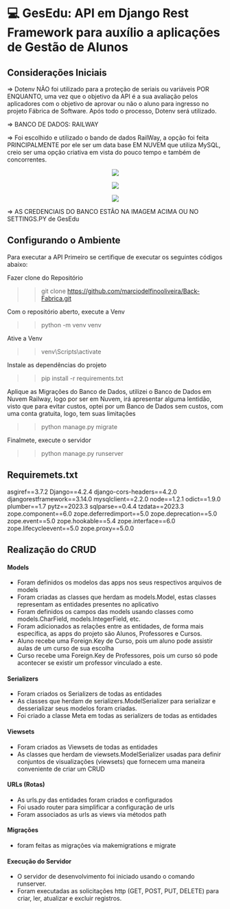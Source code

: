# :computer: GesEdu: API em Django Rest Framework para auxílio a aplicações de Gestão de Alunos

<h2 align="left">Considerações Iniciais</h2>

=> Dotenv NÃO foi utilizado para a proteção de seriais ou variáveis POR ENQUANTO, uma vez que o objetivo da API é a sua avaliação pelos aplicadores com o objetivo de aprovar ou não o aluno para ingresso no projeto Fábrica de Software. Após todo o processo, Dotenv será utilizado.

=> BANCO DE DADOS: RAILWAY

=> Foi escolhido e utilizado o bando de dados RailWay, a opção foi feita PRINCIPALMENTE por ele ser um data base EM NUVEM que utiliza MySQL, creio ser uma opção criativa em vista do pouco tempo e também de concorrentes.

<p align="center">
  <img src="https://github.com/marciodelfinooliveira/Back-Fabrica/assets/141946311/9261905c-c91f-4197-b7c9-645bf91dcb8b" />
</p>

<p align="center">
  <img src="https://github.com/marciodelfinooliveira/Back-Fabrica/assets/141946311/1a3a7aab-cee2-4d35-ac3a-33c3661b3d11" />
</p>

<p align="center">
  <img src="https://github.com/marciodelfinooliveira/Back-Fabrica/assets/141946311/b45c2769-dc7f-486a-9d37-fc5eb4df332c" />
</p>

=> AS CREDENCIAIS DO BANCO ESTÃO NA IMAGEM ACIMA OU NO SETTINGS.PY de GesEdu

<h2 align="left">Configurando o Ambiente</h2>

Para executar a API Primeiro se certifique de executar os seguintes códigos abaixo:

Fazer clone do Repositório

>> git clone https://github.com/marciodelfinooliveira/Back-Fabrica.git
>>

Com o repositório aberto, execute a Venv

>> python -m venv venv
>>

Ative a Venv

>> venv\Scripts\activate
>>

Instale as dependências do projeto

>> pip install -r requirements.txt
>>

Aplique as Migrações do Banco de Dados, utilizei o Banco de Dados em Nuvem Railway, logo por ser em Nuvem, irá apresentar alguma lentidão, visto que para evitar custos, optei por um Banco de Dados sem custos, com uma conta gratuita, logo, tem suas limitações

>> python manage.py migrate
>>

Finalmete, execute o servidor

>> python manage.py runserver
>>

<h2 align="left">Requiremets.txt</h2>

asgiref==3.7.2
Django==4.2.4
django-cors-headers==4.2.0
djangorestframework==3.14.0
mysqlclient==2.2.0
node==1.2.1
odict==1.9.0
plumber==1.7
pytz==2023.3
sqlparse==0.4.4
tzdata==2023.3
zope.component==6.0
zope.deferredimport==5.0
zope.deprecation==5.0
zope.event==5.0
zope.hookable==5.4
zope.interface==6.0
zope.lifecycleevent==5.0
zope.proxy==5.0.0

<h2 align="left">Realização do CRUD</h2>

<h4 align="left"> Models </h4>

- Foram definidos os modelos das apps nos seus respectivos arquivos de models
- Foram criadas as classes que herdam as models.Model, estas classes representam as entidades presentes no aplicativo
- Foram definidos os campos das models usando classes como models.CharField, models.IntegerField, etc.
- Foram adicionados as relações entre as entidades, de forma mais específica, as apps do projeto são Alunos, Professores e Cursos.
- Aluno recebe uma Foreign.Key de Curso, pois um aluno pode assistir aulas de um curso de sua escolha
- Curso recebe uma Foreign.Key de Professores, pois um curso só pode acontecer se existir um professor vinculado a este.

<h4 align="left"> Serializers </h4>

- Foram criados os Serializers de todas as entidades
- As classes que herdam de serializers.ModelSerializer para serializar e desserializar seus modelos foram criadas.
- Foi criado a classe Meta em todas as serializers de todas as entidades

<h4 align="left"> Viewsets </h4>

- Foram criados as Viewsets de todas as entidades
- As classes que herdam de viewsets.ModelSerializer usadas para definir conjuntos de visualizações (viewsets) que fornecem uma maneira conveniente de criar um CRUD

<h4 align="left"> URLs (Rotas) </h4>

- As urls.py das entidades foram criados e configurados
- Foi usado router para simplificar a configuração de urls
- Foram associados as urls as views via métodos path

<h4 align="left"> Migrações </h4>

- foram feitas as migrações via makemigrations e migrate

<h4 align="left"> Execução do Servidor </h4>

- O servidor de desenvolvimento foi iniciado usando o comando runserver.
- Foram executadas as solicitações http (GET, POST, PUT, DELETE) para criar, ler, atualizar e excluir registros.
